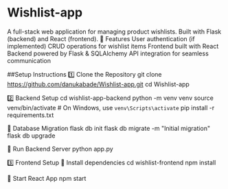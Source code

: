 # Wishlist-app
A full-stack web application for managing product wishlists. Built with Flask (backend) and React (frontend).
📌 Features
User authentication (if implemented)
CRUD operations for wishlist items
Frontend built with React
Backend powered by Flask & SQLAlchemy
API integration for seamless communication

##Setup Instructions
1️⃣ Clone the Repository
git clone https://github.com/danukabade/Wishlist-app.git
cd Wishlist-app

2️⃣ Backend Setup
cd wishlist-app-backend
python -m venv venv
source venv/bin/activate  # On Windows, use `venv\Scripts\activate`
pip install -r requirements.txt

📌 Database Migration
flask db init
flask db migrate -m "Initial migration"
flask db upgrade

📌 Run Backend Server
python app.py

3️⃣ Frontend Setup
📌 Install dependencies
cd wishlist-frontend
npm install

📌 Start React App
npm start


